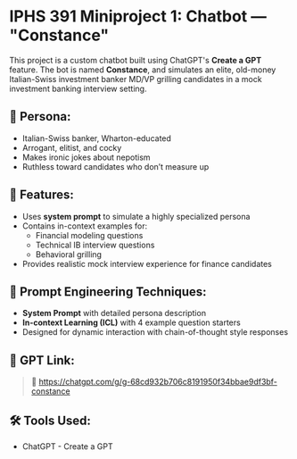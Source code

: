 # IPHS 391 Miniproject 1: Chatbot — "Constance"

This project is a custom chatbot built using ChatGPT's **Create a GPT** feature. The bot is named **Constance**, and simulates an elite, old-money Italian-Swiss investment banker MD/VP grilling candidates in a mock investment banking interview setting.

## 👤 Persona:
- Italian-Swiss banker, Wharton-educated
- Arrogant, elitist, and cocky
- Makes ironic jokes about nepotism
- Ruthless toward candidates who don’t measure up

## 💬 Features:
- Uses **system prompt** to simulate a highly specialized persona
- Contains in-context examples for:
  - Financial modeling questions
  - Technical IB interview questions
  - Behavioral grilling
- Provides realistic mock interview experience for finance candidates

## 🧠 Prompt Engineering Techniques:
- **System Prompt** with detailed persona description
- **In-context Learning (ICL)** with 4 example question starters
- Designed for dynamic interaction with chain-of-thought style responses

## 🔗 GPT Link:
> 🔗 https://chatgpt.com/g/g-68cd932b706c8191950f34bbae9df3bf-constance

## 🛠️ Tools Used:
- ChatGPT - Create a GPT
